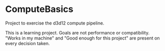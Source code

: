 # ComputeBasics
Project to exercise the d3d12 compute pipeline.

This is a learning project. Goals are not performance or compatibility. "Works in my machine" and "Good enough for this project" are present on every decision taken.
